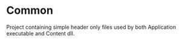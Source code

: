 # Common
Project containing simple header only files used by both Application executable and Content dll.
